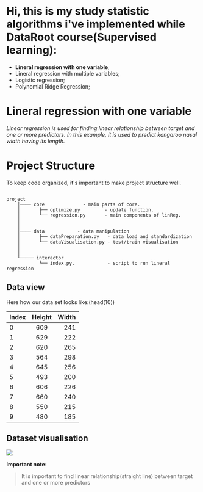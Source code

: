 # Hi, this is my study statistic algorithms i've implemented while DataRoot course(Supervised learning):

+ **Lineral regression with one variable**;
+ Lineral regression with multiple variables;
+ Logistic regression;
+ Polynomial Ridge Regression;


# Lineral regression with one variable 

*Linear regression is used for finding linear relationship between target and one or more predictors.
In this example, it is used to predict kangaroo nasal width *having* its *length*.*


# Project Structure

To keep code organized, it's important to make project structure well.
```

project
    │──── core              - main parts of core. 
    │       ├── optimize.py         - update function.
    │       └── regression.py       - main components of linReg.
    │   
    │   
    │──── data            - data manipulation
    │       ├── dataPreparation.py   - data load and standardization 
    │       └── dataVisualisation.py - test/train visualisation
    │
    │
    └───── interactor             
            └── index.py.            - script to run lineral regression

```


## Data view

Here how our data set looks like:(head(10))

| Index | Height   | Width |
| ------|:--------:| -----:|
| 0     |  609     | 241   |
| 1     |  629     | 222   |
| 2     |  620     | 265   |
| 3     |  564     | 298   |
| 4     |  645     | 256   |
| 5     |  493     | 200   |
| 6     |  606     | 226   |
| 7     |  660     | 240   |
| 8     |  550     | 215   |
| 9     |  480     | 185   |


## Dataset visualisation

<img align="center" src="https://github.com/Kirilokk/Supervised-Learning/tree/main/media/DatasetVisual.png">


**Important note:**
>  It is important to find linear relationship(straight line) between target and one or more predictors


